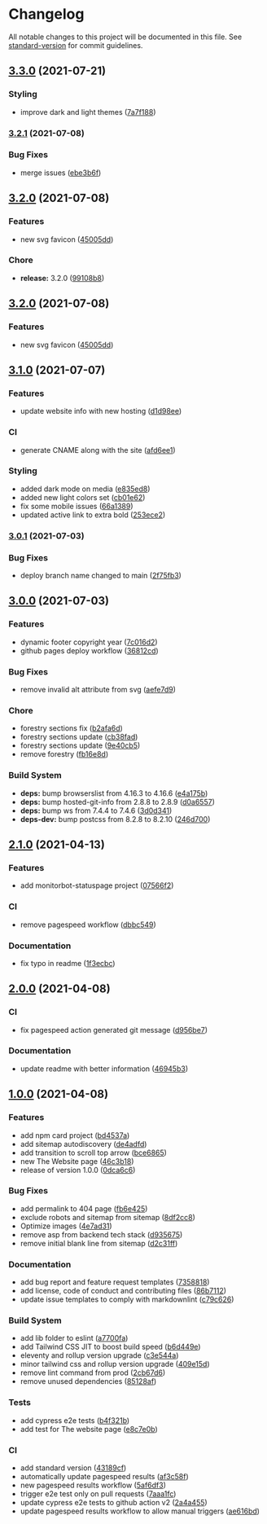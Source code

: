 # Changelog

All notable changes to this project will be documented in this file. See [standard-version](https://github.com/conventional-changelog/standard-version) for commit guidelines.

## [3.3.0](https://github.com/inigochoa/inigochoa.me/compare/v3.2.1...v3.3.0) (2021-07-21)


### Styling

* improve dark and light themes ([7a7f188](https://github.com/inigochoa/inigochoa.me/commit/7a7f1881351fecc8b6d594776729c239602e12a6))

### [3.2.1](https://github.com/inigochoa/inigochoa.me/compare/v3.1.1...v3.2.1) (2021-07-08)


### Bug Fixes

* merge issues ([ebe3b6f](https://github.com/inigochoa/inigochoa.me/commit/ebe3b6f21da3e348666a036236581c674d52166e))

## [3.2.0](https://github.com/inigochoa/inigochoa.me/compare/v3.1.0...v3.2.0) (2021-07-08)


### Features

* new svg favicon ([45005dd](https://github.com/inigochoa/inigochoa.me/commit/45005dd09d2732afba95bc2ad9aa1cd75a4a1c77))


### Chore

* **release:** 3.2.0 ([99108b8](https://github.com/inigochoa/inigochoa.me/commit/99108b8bcef6e159202001304333bbf5721f580e))

## [3.2.0](https://github.com/inigochoa/inigochoa.me/compare/v3.1.0...v3.2.0) (2021-07-08)


### Features

* new svg favicon ([45005dd](https://github.com/inigochoa/inigochoa.me/commit/45005dd09d2732afba95bc2ad9aa1cd75a4a1c77))

## [3.1.0](https://github.com/inigochoa/inigochoa.me/compare/v3.0.1...v3.1.0) (2021-07-07)


### Features

* update website info with new hosting ([d1d98ee](https://github.com/inigochoa/inigochoa.me/commit/d1d98ee91aafb83379f05a9a10531ff8906167a0))


### CI

* generate CNAME along with the site ([afd6ee1](https://github.com/inigochoa/inigochoa.me/commit/afd6ee12e8e6855d60709c9847201657822297ef))


### Styling

* added dark mode on media ([e835ed8](https://github.com/inigochoa/inigochoa.me/commit/e835ed85f53506d2decbcb216b42bed07f14e3e4))
* added new light colors set ([cb01e62](https://github.com/inigochoa/inigochoa.me/commit/cb01e62b5d7efdff007ad1c903e73fea028f75b1))
* fix some mobile issues ([66a1389](https://github.com/inigochoa/inigochoa.me/commit/66a138962228b55c15e06e337e9e88b202070d12))
* updated active link to extra bold ([253ece2](https://github.com/inigochoa/inigochoa.me/commit/253ece2bead136fa2cdc9984910e987fc0a0f4ce))

### [3.0.1](https://github.com/inigochoa/inigochoa.me/compare/v3.0.0...v3.0.1) (2021-07-03)


### Bug Fixes

* deploy branch name changed to main ([2f75fb3](https://github.com/inigochoa/inigochoa.me/commit/2f75fb3e21a9712fee315f7b52c7f75d05e9bfd2))

## [3.0.0](https://github.com/inigochoa/inigochoa.me/compare/v2.1.0...v3.0.0) (2021-07-03)


### Features

* dynamic footer copyright year ([7c016d2](https://github.com/inigochoa/inigochoa.me/commit/7c016d2da6659f69264158795347f609fb207d7c))
* github pages deploy workflow ([36812cd](https://github.com/inigochoa/inigochoa.me/commit/36812cd67a5ef01b6996529b260dce8a6976ba3c))


### Bug Fixes

* remove invalid alt attribute from svg ([aefe7d9](https://github.com/inigochoa/inigochoa.me/commit/aefe7d97bf7ee7daa697d0664b4fa5f4d28e49d3))


### Chore

* forestry sections fix ([b2afa6d](https://github.com/inigochoa/inigochoa.me/commit/b2afa6dce612ebad55760b5160c54a8bacb08a66))
* forestry sections update ([cb38fad](https://github.com/inigochoa/inigochoa.me/commit/cb38fad18f9fd04fc7527ece2730c66008c22f21))
* forestry sections update ([9e40cb5](https://github.com/inigochoa/inigochoa.me/commit/9e40cb5f60930f23ba378662f061a1a29a67de14))
* remove forestry ([fb16e8d](https://github.com/inigochoa/inigochoa.me/commit/fb16e8db95d8bf83d7c929c6c400251c696efe85))


### Build System

* **deps:** bump browserslist from 4.16.3 to 4.16.6 ([e4a175b](https://github.com/inigochoa/inigochoa.me/commit/e4a175b7c1b40cf8708a84f4d3f1783b925e147d))
* **deps:** bump hosted-git-info from 2.8.8 to 2.8.9 ([d0a6557](https://github.com/inigochoa/inigochoa.me/commit/d0a6557958562bf97d9581f7c5a8fbf78af9f96c))
* **deps:** bump ws from 7.4.4 to 7.4.6 ([3d0d341](https://github.com/inigochoa/inigochoa.me/commit/3d0d341404b07a452b53b8ae6dcd01fc80888263))
* **deps-dev:** bump postcss from 8.2.8 to 8.2.10 ([246d700](https://github.com/inigochoa/inigochoa.me/commit/246d700853678b0b97251a53a873e9d82ba1cc11))

## [2.1.0](https://github.com/inigochoa/inigochoa.me/compare/v2.0.0...v2.1.0) (2021-04-13)


### Features

* add monitorbot-statuspage project ([07566f2](https://github.com/inigochoa/inigochoa.me/commit/07566f2a59252c3ddf3e21ad0cf48ab426e91ce0))


### CI

* remove pagespeed workflow ([dbbc549](https://github.com/inigochoa/inigochoa.me/commit/dbbc54979e966050f998227c9501773482a81342))


### Documentation

* fix typo in readme ([1f3ecbc](https://github.com/inigochoa/inigochoa.me/commit/1f3ecbc5cf0eee6f399071f840b93d8c4d99c794))

## [2.0.0](https://github.com/inigochoa/inigochoa.me/compare/v1.0.0...v2.0.0) (2021-04-08)


### CI

* fix pagespeed action generated git message ([d956be7](https://github.com/inigochoa/inigochoa.me/commit/d956be768638fc8752e773a2cdc3cd13d77318fb))


### Documentation

* update readme with better information ([46945b3](https://github.com/inigochoa/inigochoa.me/commit/46945b3b224c2b799ca567fa085115bc9fd845b7))

## [1.0.0](https://github.com/inigochoa/inigochoa.me/compare/v0.0.0...v1.0.0) (2021-04-08)


### Features

* add npm card project ([bd4537a](https://github.com/inigochoa/inigochoa.me/commit/bd4537a46381d3a1e625dabdf39702bd4f06b6cc))
* add sitemap autodiscovery ([de4adfd](https://github.com/inigochoa/inigochoa.me/commit/de4adfd75e35ebbafad12c2ddc2dd9f9f5dfca26))
* add transition to scroll top arrow ([bce6865](https://github.com/inigochoa/inigochoa.me/commit/bce68658513f1e970dace1e032a47ad4485695e7))
* new The Website page ([46c3b18](https://github.com/inigochoa/inigochoa.me/commit/46c3b18a6a92bc682292b31666431361d40bd0df))
* release of version 1.0.0 ([0dca6c6](https://github.com/inigochoa/inigochoa.me/commit/0dca6c6043ca1d8cc3343b3538e6a42b8d450e70))


### Bug Fixes

* add permalink to 404 page ([fb6e425](https://github.com/inigochoa/inigochoa.me/commit/fb6e425e5b9554b71d662894c75eff9e322ec6d2))
* exclude robots and sitemap from sitemap ([8df2cc8](https://github.com/inigochoa/inigochoa.me/commit/8df2cc8869354330e1872dbcd25d9a4531f7d8b9))
* Optimize images ([4e7ad31](https://github.com/inigochoa/inigochoa.me/commit/4e7ad311956c547bb49c143b9019d23568ed5858))
* remove asp from backend tech stack ([d935675](https://github.com/inigochoa/inigochoa.me/commit/d935675dfb6d84e8b0844b352baf24effeffba52))
* remove initial blank line from sitemap ([d2c31ff](https://github.com/inigochoa/inigochoa.me/commit/d2c31ffd6e1009e4714ad34b94f1e33ba672206b))


### Documentation

* add bug report and feature request templates ([7358818](https://github.com/inigochoa/inigochoa.me/commit/7358818f96c7461bfdadaff2c1ccaef4f78dfd65))
* add license, code of conduct and contributing files ([86b7112](https://github.com/inigochoa/inigochoa.me/commit/86b7112822ba9a683bb7de966afacb2aa8a67586))
* update issue templates to comply with markdownlint ([c79c626](https://github.com/inigochoa/inigochoa.me/commit/c79c6265f437bfb241920cdb3a17ecb50c4222f2))


### Build System

* add lib folder to eslint ([a7700fa](https://github.com/inigochoa/inigochoa.me/commit/a7700fab9b70efa326962ab2ef1f185955962007))
* add Tailwind CSS JIT to boost build speed ([b6d449e](https://github.com/inigochoa/inigochoa.me/commit/b6d449ee2cbd59374be5c5c47d54dd357d7f7a13))
* eleventy and rollup version upgrade ([c3e544a](https://github.com/inigochoa/inigochoa.me/commit/c3e544a39d92b433098a7090dbdb5ea77ee99f78))
* minor tailwind css and rollup version upgrade ([409e15d](https://github.com/inigochoa/inigochoa.me/commit/409e15d0365f88effacafee4f59f75153c6bca72))
* remove lint command from prod ([2cb67d6](https://github.com/inigochoa/inigochoa.me/commit/2cb67d654d990ad3369f511aa3c777921a11aff6))
* remove unused dependencies ([85128af](https://github.com/inigochoa/inigochoa.me/commit/85128af9fe9d98ff93dbc33528dad73cfc555780))


### Tests

* add cypress e2e tests ([b4f321b](https://github.com/inigochoa/inigochoa.me/commit/b4f321b2de06eee89ecf3abbd51a8d8c1191e524))
* add test for The website page ([e8c7e0b](https://github.com/inigochoa/inigochoa.me/commit/e8c7e0b158d628ed4abb4c4af3ab287b1832c35c))


### CI

* add standard version ([43189cf](https://github.com/inigochoa/inigochoa.me/commit/43189cf2ae9a5f6a7c92eca6b38278480b22ec78))
* automatically update pagespeed results ([af3c58f](https://github.com/inigochoa/inigochoa.me/commit/af3c58ff5d119c3c19dcf7ab0e12ad1ff07a4b0e))
* new pagespeed results workflow ([5af6df3](https://github.com/inigochoa/inigochoa.me/commit/5af6df3fd48154aad8b3a380146b2f9a618c3307))
* trigger e2e test only on pull requests ([7aaa1fc](https://github.com/inigochoa/inigochoa.me/commit/7aaa1fcbd8814572fa071595729fa49aac65c4f4))
* update cypress e2e tests to github action v2 ([2a4a455](https://github.com/inigochoa/inigochoa.me/commit/2a4a45589663554e7ae60ac591d64ab55e625751))
* update pagespeed results workflow to allow manual triggers ([ae616bd](https://github.com/inigochoa/inigochoa.me/commit/ae616bd20d9519ed70263f716dc1ebe215dc331b))
